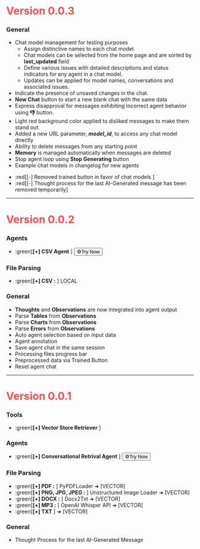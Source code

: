 # <span style="color:rgb(255, 75, 75)">Version 0.0.3</span>

### General

* Chat model management for testing purposes
    * Assign distinctive names to each chat model.
    * Chat models can be selected from the home page and are sorted by **last_updated** field
    * Define various issues with detailed descriptions and status indicators for any agent in a chat model.
    * Updates can be applied for model names, conversations and associated issues.
* Indicate the presence of unsaved changes in the chat.
* **New Chat** button to start a new blank chat with the same data
* Express disapproval for messages exhibiting incorrect agent behavior using **👎** button.
* Light red background color applied to disliked messages to make them stand out.
* Added a new URL parameter, ***model_id***, to access any chat model directly
* Ability to delete messages from any starting point
* **Memory** is managed automatically when messages are deleted
* Stop agent loop using **Stop Generating** button
* Example chat models in changelog for new agents
- :red[[-] Removed trained button in favor of chat models ]
- :red[[-] Thought process for the last AI-Generated message has been removed temporarily]
---
# <span style="color:rgb(255, 75, 75)">Version 0.0.2</span>
### Agents
- :green[**[+] CSV Agent** ] <a href="/?model_id=EgEt7w9T65NzQEw7hSVM" target="_self" style="color:rgb(49, 51, 63)"><button class="css-7ym5gk ef3psqc11">⚙️Try Now</button></a>

### File Parsing 
- :green[**[+] CSV :** ] LOCAL

### General
* **Thoughts** and **Observations** are now integrated into agent output
* Parse **Tables** from **Observations** 
* Parse **Charts** from **Observations**
* Parse **Errors** from **Observations**
* Auto agent selection based on input data
* Agent annotation
* Save agent chat in the same session
* Processing files progress bar
* Preprocessed data via Trained Button
* Reset agent chat
---
# <span style="color:rgb(255, 75, 75)">Version 0.0.1</span>
### Tools
- :green[**[+] Vector Store Retriever** ]
### Agents
* :green[**[+] Conversational Retrival Agent** ] <a href="/?model_id=EgEt7w9T65NzQEw7hSVM" style="color:rgb(49, 51, 63)" target="_self"><button class="css-7ym5gk ef3psqc11">⚙️Try Now</button></a>
### File Parsing
- :green[**[+] PDF :** ] PyPDFLoader ➜ [VECTOR]
- :green[**[+] PNG, JPG, JPEG :** ] Unstructured Image Loader ➜ [VECTOR]
- :green[**[+] DOCX :** ] Docx2Txt ➜ [VECTOR]
- :green[**[+] MP3 :** ] OpenAI Whisper API ➜ [VECTOR]
- :green[**[+] TXT** ] ➜ [VECTOR]
### General
* Thought Process for the last AI-Generated Message
